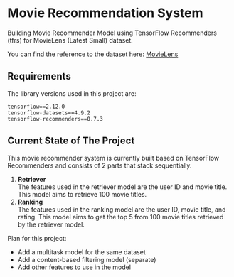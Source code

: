 # Movie Recommendation System

Building Movie Recommender Model using TensorFlow Recommenders (tfrs) for MovieLens (Latest Small) dataset.

You can find the reference to the dataset here: [MovieLens](https://www.tensorflow.org/datasets/catalog/movie_lens#movie_lenslatest-small-ratings)

## Requirements
The library versions used in this project are:

```
tensorflow==2.12.0
tensorflow-datasets==4.9.2
tensorflow-recommenders==0.7.3
```

## Current State of The Project

This movie recommender system is currently built based on TensorFlow Recommenders and consists of 2 parts that stack sequentially.

1. **Retriever** \
The features used in the retriever model are the user ID and movie title. This model aims to retrieve 100 movie titles.
2. **Ranking** \
The features used in the ranking model are the user ID, movie title, and rating. This model aims to get the top 5 from 100 movie titles retrieved by the retriever model.


Plan for this project:
- Add a multitask model for the same dataset
- Add a content-based filtering model (separate)
- Add other features to use in the model
